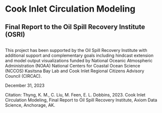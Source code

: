 # Cook Inlet Circulation Modeling


## Final Report to the Oil Spill Recovery Institute (OSRI)


```{figure} report/ciofs_salt_temp.png
```

This project has been supported by the Oil Spill Recovery Institute with additional support and complementary goals including hindcast extension and model output visualizations funded by National Oceanic Atmospheric Administration (NOAA) National Centers for Coastal Ocean Science (NCCOS) Kasitsna Bay Lab and Cook Inlet Regional Citizens Advisory Council (CIRCAC).

December 31, 2023

Citation:
Thyng, K. M., C. Liu, M. Feen, E. L. Dobbins, 2023. Cook Inlet Circulation Modeling, Final Report to Oil Spill Recovery Institute, Axiom Data Science, Anchorage, AK.		




```{tableofcontents}
```
